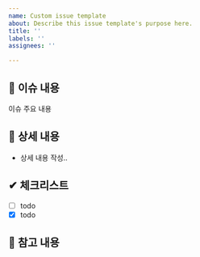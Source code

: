 ```yaml
---
name: Custom issue template
about: Describe this issue template's purpose here.
title: ''
labels: ''
assignees: ''

---
```


## 📢 이슈 내용
이슈 주요 내용
## 📃 상세 내용
- 상세 내용 작성..
## ✔ 체크리스트
- [ ] todo
- [x] todo
## 📍 참고 내용
